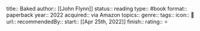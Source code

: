 title:: Baked 
author:: [[John Flynn]]
status:: reading
type:: #book
format:: paperback
year:: 2022
acquired::  via Amazon
topics::
genre::
tags::
icon:: 📖
url::
recommendedBy::
start:: [[Apr 25th, 2022]] 
finish::
rating:: ⭐️
